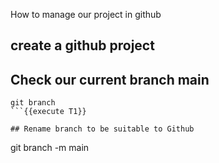 How to manage our project in github 
## create a github project

## Check our current branch main
```
git branch 
```{{execute T1}}
 
## Rename branch to be suitable to Github    
```
git branch -m main 
```{{execute T1}}


